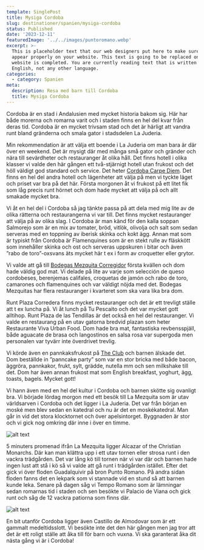 ```yaml
---
template: SinglePost
title: Mysiga Cordoba
slug: destinationer/spanien/mysiga-cordoba
status: Published
date: '2023-12-11'
featuredImage: '../../images/puntoromano.webp'
excerpt: >-
  This is placeholder text that our web designers put here to make sure words
  appear properly on your website. This text is going to be replaced once the
  website is completed. You are currently reading text that is written in
  English, not any other language.
categories:
  - category: Spanien
meta:
  description: Resa med barn till Cordoba
  title: Mysiga Cordoba
---
```

 Cordoba är en stad i Andalusien med mycket historia bakom sig. Här har både morerna och romarna varit och i staden finns en hel del kvar från deras tid. Cordoba är en mycket trivsam stad och det är härligt att vandra runt bland gränderna och smala gator i stadsdelen La Juderia.

 Min rekommendation är att välja ett boende i La Juderia om man bara är där över en weekend. Det är mysigt där med många små gator och gränder och nära till sevärdheter och restauranger åt olika håll. Det finns hotell i olika klasser vi valde den här gången ett två-stjärnigt hotell utan frukost och det höll väldigt god standard och service. Det heter [Cordoba Carpe Diem](https://hotelcordobacarpediem.com/). Det finns en hel del andra hotell och lägenheter att välja på men vi tyckte läget och priset var bra på det här. Första morgonen åt vi frukost på ett litet fik som låg precis runt hörnet och dom hade mycket att välja på och allt smakade mycket bra. 

 Vi åt en hel del i Cordoba så jag tänkte passa på att dela med mig lite av de olika rätterna och restaurangerna vi var till. Det finns mycket restauranger att välja på av olika slag. I Cordoba är man känd för den kalla soppan Salmorejo som är en mix av tomater, bröd, vitlök, olivolja och salt som sedan serveras med en toppning av iberisk skinka och kokt ägg. Annan mat som är typiskt från Cordoba är Flamenquines som är en stekt rulle av fläskkött som innehåller skinka och ost och serveras uppskuren i bitar och även ”rabo de toro”-oxsvans äts mycket här t ex i form av croquetter eller grytor. 
 
 Vi valde att gå till [Bodegas Mezquita Corregidor](https://www.bodegasmezquita.com/corregidor/) första kvällen och dom hade väldig god mat. Vi delade på lite av varje som selección de queso cordobeses, berenjemas califales, croquetas de jamón och rabo de toro, camarones och flamenquines och var väldigt nöjda med det. Bodegas Mezquitas har flera restauranger i kvarteret som ska vara lika bra dom. 

Runt Plaza Corredera finns mycket restauranger och det är ett trevligt ställe att t ex luncha på. Vi åt lunch på Tu Pescaito och det var mycket gott alltihop. Runt Plaza de las Tendillas är det också en hel del restauranger. Vi valde en restaurang på en utav gatorna bredvid plazan som heter Restaurante Viva Urban Food. Dom hade bra mat, fantastiska revbensspjäll, både aguacate de brasa och langostinos en salsa rosa var supergoda men personalen var tyvärr inte överdrivet trevlig. 

Vi körde även en pannkaksfrukost på [The Club](https://the-club.es/) och barnen älskade det. Dom beställde in ”panncake party” som var en stor bricka med både bacon, äggröra, pannkakor, frukt, sylt, grädde, nutella mm och sen milkshake till det. Dom har även annan frukost mat som English breakfast, yoghurt, ägg, toasts, bagels. Mycket gott!

Vi hann även med en hel del kultur i Cordoba och barnen skötte sig ovanligt bra. Vi började lördag morgon med ett besök till La Mezquita som är utav världsarven i Cordoba och det ligger i La Juderia. Det var från början en moské men blev sedan en katedral och nu är det en moskékatedral. Man går in vid det stora klocktornet och över apelsintorget. Byggnaden är stor och vi gick nog omkring där inne i över en timme.


 ![alt text](/images/lamezquita.webp "La Mezquita")

 5 minuters promenad ifrån La Mezquita ligger Alcazar of the Christian Monarchs. Där kan man klättra upp i ett utav tornen eller strosa runt i den vackra trädgården. Det var lång kö till tornen när vi var där och barnen hade ingen lust att stå i kö så vi valde att gå runt i trädgården istället. Efter det gick vi över floden Guadalquivir på bron Punto Romano. På andra sidan floden fanns det en lekpark som vi stannade vid en stund så att barnen kunde leka. Senare på dagen såg vi Tempo Romano som är lämningar sedan romarnas tid i staden och sen besökte vi Palacio de Viana och gick runt och såg de 12 vackra patiorna som finns där. 

  ![alt text](/images/palacioviana.webp "Palacio de Viana")

 En bit utanför Cordoba ligger även Castillo de Almodovar som är ett gammalt medeltidsslott. Vi besökte inte det den här gången men jag tror att det är ett roligt ställe att åka till för barn och vuxna. Vi ska garanterat åka dit nästa gång vi är i Cordoba!